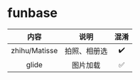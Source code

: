 # funbase

内容 | 说明 | 混淆 |
:--: | :--: | :--: |
zhihu/Matisse | 拍照、相册选 | :heavy_check_mark: |
glide | 图片加载 | :white_check_mark: |